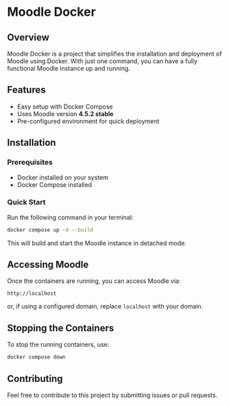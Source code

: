 # Moodle Docker

## Overview
Moodle Docker is a project that simplifies the installation and deployment of Moodle using Docker. With just one command, you can have a fully functional Moodle instance up and running.

## Features
- Easy setup with Docker Compose
- Uses Moodle version **4.5.2 stable**
- Pre-configured environment for quick deployment

## Installation
### Prerequisites
- Docker installed on your system
- Docker Compose installed

### Quick Start
Run the following command in your terminal:
```sh
docker compose up -d --build
```
This will build and start the Moodle instance in detached mode.

## Accessing Moodle
Once the containers are running, you can access Moodle via:
```
http://localhost
```
or, if using a configured domain, replace `localhost` with your domain.

## Stopping the Containers
To stop the running containers, use:
```sh
docker compose down
```

## Contributing
Feel free to contribute to this project by submitting issues or pull requests.

